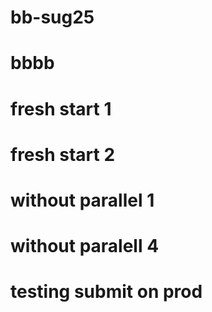 # bb-sug25

# bbbb

# fresh start 1

# fresh start 2

# without parallel 1

# without paralell 4

# testing submit on prod